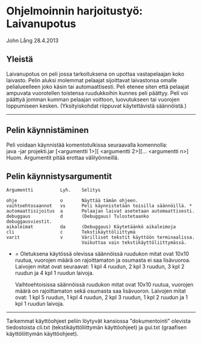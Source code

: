 Ohjelmoinnin harjoitustyö: Laivanupotus
=======================================

John Lång 28.4.2013

Yleistä
-------

Laivanupotus on peli jossa tarkoituksena on upottaa vastapelaajan koko laivasto.
Pelin aluksi molemmat pelaajat sijoittavat laivastonsa omalle pelialueelleen joko 
käsin tai automaattisesti.
Peli etenee siten että pelaajat ampuvata vuorotellen toistensa ruudukkoihin kunnes 
peli päättyy.
Peli voi päättyä jomman kumman pelaajan voittoon, luovutukseen tai vuorojen loppumiseen kesken. 
(Yksityiskohdat riippuvat käytettävistä säännöistä.)

--------------------------------------------------------------------------------

Pelin käynnistäminen
--------------------

Peli voidaan käynnistää komentotulkissa seuraavalla komennolla:  
    java -jar projekti.jar [\<argumentti 1\>][ \<argumentti 2\>][... \<argumentti n\>]  
Huom. Argumentit pitää erottaa välilyönneillä.

Pelin käynnistysargumentit
--------------------------

    Argumentti          Lyh.    Selitys

    ohje                o       Näyttää tämän ohjeen.
    vaihtoehtosaannot   vs      Peli käynnistetään toisilla säännöillä. *
    automaattisijoitus  a       Pelaajan laivat asetetaan automaattisesti.
    debuggaus           d       (Debuggaus) Tulostetaanko debuggausviestit.
    aikaleimat          da      (Debuggaus) Käytetäänkö aikaleimoja
    cli                 c       Tekstikäyttöliittymä
    varit               v       Värilliset tekstit käyttöön terminaalissa. 
                                Vaikuttaa vain tekstikäyttöliittymässä.

* = Oletuksena käytössä olevissa säännöissä ruudukon mitat ovat 10x10 ruutua,
    vuorojen määrä on rajoittamaton ja osumasta ei saa lisävuoroa. Laivojen mitat 
    ovat seuraavat: 1 kpl 4 ruudun, 2 kpl 3 ruudun, 3 kpl 2 ruudun ja 4 kpl
    1 ruudun laivoja.

    Vaihtoehtoisissa säännöissä ruudukon mitat ovat 10x10 ruutua, vuorojen määrä 
    on rajoittamaton sekä osumasta saa lisävuoron. Laivojen mitat ovat:
    1 kpl 5 ruudun, 1 kpl 4 ruudun, 2 kpl 3 ruudun, 1 kpl 2 ruudun ja 1 kpl
    1 ruudun laivoja.

--------------------------------------------------------------------------------

Tarkemmat käyttöohjeet peliin löytyvät kansiossa "dokumentointi" olevista tiedostoista 
cli.txt (tekstikäyttöliittymän käyttöohjeet) ja gui.txt (graafisen käyttöliittymän 
käyttöohjeet).
